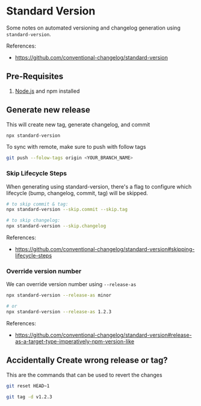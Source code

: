 # Standard Version

Some notes on automated versioning and changelog generation using `standard-version`.

References:

- https://github.com/conventional-changelog/standard-version

## Pre-Requisites

1. [Node.js](https://nodejs.org/en/) and npm installed

## Generate new release

This will create new tag, generate changelog, and commit

```bash
npx standard-version
```

To sync with remote, make sure to push with follow tags

```bash
git push --folow-tags origin <YOUR_BRANCH_NAME>
```

### Skip Lifecycle Steps

When generating using standard-version, there's a flag to configure which lifecycle (bump, changelog, commit, tag) will be skipped.

```bash
# to skip commit & tag:
npx standard-version --skip.commit --skip.tag

# to skip changelog:
npx standard-version --skip.changelog
```

References:

- https://github.com/conventional-changelog/standard-version#skipping-lifecycle-steps

### Override version number

We can override version number using `--release-as`

```bash
npx standard-version --release-as minor

# or
npx standard-version --release-as 1.2.3
```

References:

- https://github.com/conventional-changelog/standard-version#release-as-a-target-type-imperatively-npm-version-like

## Accidentally Create wrong release or tag?

This are the commands that can be used to revert the changes

```bash
git reset HEAD~1

git tag -d v1.2.3
```
